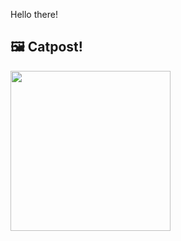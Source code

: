 Hello there!



## 🖼️ Catpost!

<sub>
    <img src="https://cdn2.thecatapi.com/images/74i.jpg" height="256">
</sub>

